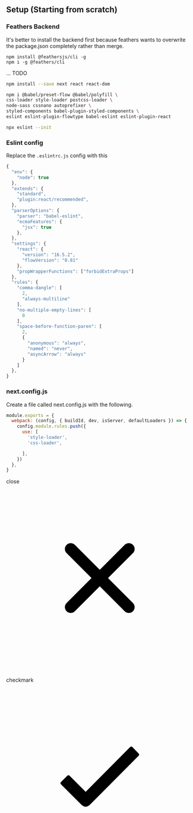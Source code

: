 
## Setup (Starting from scratch)


### Feathers Backend

It's better to install the backend first because feathers wants to overwrite the package.json completely rather than merge.

```
npm install @feathersjs/cli -g
npm i -g @feathers/cli
```

... TODO


```bash
npm install --save next react react-dom

npm i @babel/preset-flow @babel/polyfill \
css-loader style-loader postcss-loader \
node-sass cssnano autoprefixer \
styled-components babel-plugin-styled-components \
eslint eslint-plugin-flowtype babel-eslint eslint-plugin-react

npx eslint --init
```

### Eslint config

Replace the `.eslintrc.js` config with this

```js
{
  "env": {
    "node": true
  },
  "extends": {
    "standard",
    "plugin:react/recommended",
  },
  "parserOptions": {
    "parser": "babel-eslint",
    "ecmaFeatures": {
      "jsx": true
    },
  },
  "settings": {
    "react": {
      "version": "16.5.2",
      "flowVersion": "0.81"
    },
    "propWrapperFunctions": ["forbidExtraProps"]
  },
  "rules": {
    "comma-dangle": [
      2,
      "always-multiline"
    ],
    "no-multiple-empty-lines": [
      0
    ],
    "space-before-function-paren": [
      2,
      {
        "anonymous": "always",
        "named": "never",
        "asyncArrow": "always"
      }
    ]
  },
}
```

### next.config.js

Create a file called next.config.js with the following.

```js
module.exports = {
  webpack: (config, { buildId, dev, isServer, defaultLoaders }) => {
    config.module.rules.push({
      use: [
        'style-loader',
        'css-loader',

      ],
    })
  },
}
```


close
<svg xmlns="http://www.w3.org/2000/svg" viewBox="0 0 512 512"><path d="M278.6 256l68.2-68.2c6.2-6.2 6.2-16.4 0-22.6-6.2-6.2-16.4-6.2-22.6 0L256 233.4l-68.2-68.2c-6.2-6.2-16.4-6.2-22.6 0-3.1 3.1-4.7 7.2-4.7 11.3 0 4.1 1.6 8.2 4.7 11.3l68.2 68.2-68.2 68.2c-3.1 3.1-4.7 7.2-4.7 11.3 0 4.1 1.6 8.2 4.7 11.3 6.2 6.2 16.4 6.2 22.6 0l68.2-68.2 68.2 68.2c6.2 6.2 16.4 6.2 22.6 0 6.2-6.2 6.2-16.4 0-22.6L278.6 256z"/></svg>

checkmark
<svg xmlns="http://www.w3.org/2000/svg" viewBox="0 0 512 512"><path d="M362.6 192.9L345 174.8c-.7-.8-1.8-1.2-2.8-1.2-1.1 0-2.1.4-2.8 1.2l-122 122.9-44.4-44.4c-.8-.8-1.8-1.2-2.8-1.2-1 0-2 .4-2.8 1.2l-17.8 17.8c-1.6 1.6-1.6 4.1 0 5.7l56 56c3.6 3.6 8 5.7 11.7 5.7 5.3 0 9.9-3.9 11.6-5.5h.1l133.7-134.4c1.4-1.7 1.4-4.2-.1-5.7z"/></svg>
